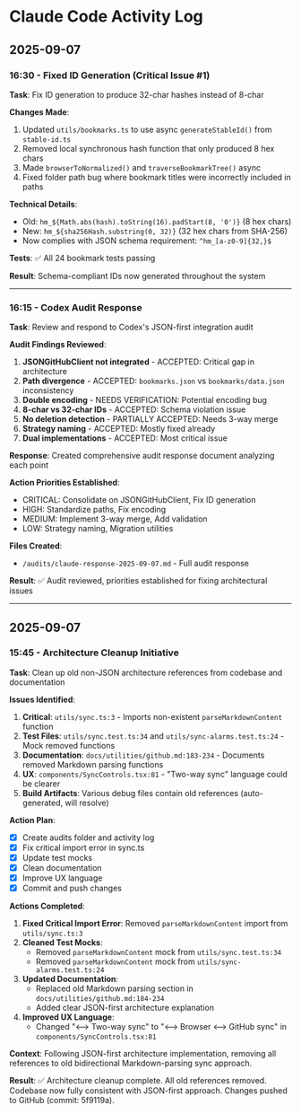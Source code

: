# Claude Code Activity Log

## 2025-09-07

### 16:30 - Fixed ID Generation (Critical Issue #1)
**Task**: Fix ID generation to produce 32-char hashes instead of 8-char

**Changes Made**:
1. Updated `utils/bookmarks.ts` to use async `generateStableId()` from `stable-id.ts`
2. Removed local synchronous hash function that only produced 8 hex chars
3. Made `browserToNormalized()` and `traverseBookmarkTree()` async
4. Fixed folder path bug where bookmark titles were incorrectly included in paths

**Technical Details**:
- Old: `hm_${Math.abs(hash).toString(16).padStart(8, '0')}` (8 hex chars)
- New: `hm_${sha256Hash.substring(0, 32)}` (32 hex chars from SHA-256)
- Now complies with JSON schema requirement: `^hm_[a-z0-9]{32,}$`

**Tests**: ✅ All 24 bookmark tests passing

**Result**: Schema-compliant IDs now generated throughout the system

---

### 16:15 - Codex Audit Response
**Task**: Review and respond to Codex's JSON-first integration audit

**Audit Findings Reviewed**:
1. **JSONGitHubClient not integrated** - ACCEPTED: Critical gap in architecture
2. **Path divergence** - ACCEPTED: `bookmarks.json` vs `bookmarks/data.json` inconsistency  
3. **Double encoding** - NEEDS VERIFICATION: Potential encoding bug
4. **8-char vs 32-char IDs** - ACCEPTED: Schema violation issue
5. **No deletion detection** - PARTIALLY ACCEPTED: Needs 3-way merge
6. **Strategy naming** - ACCEPTED: Mostly fixed already
7. **Dual implementations** - ACCEPTED: Most critical issue

**Response**: Created comprehensive audit response document analyzing each point

**Action Priorities Established**:
- CRITICAL: Consolidate on JSONGitHubClient, Fix ID generation
- HIGH: Standardize paths, Fix encoding
- MEDIUM: Implement 3-way merge, Add validation
- LOW: Strategy naming, Migration utilities

**Files Created**:
- `/audits/claude-response-2025-09-07.md` - Full audit response

**Result**: ✅ Audit reviewed, priorities established for fixing architectural issues

---

## 2025-09-07

### 15:45 - Architecture Cleanup Initiative
**Task**: Clean up old non-JSON architecture references from codebase and documentation

**Issues Identified**:
1. **Critical**: `utils/sync.ts:3` - Imports non-existent `parseMarkdownContent` function
2. **Test Files**: `utils/sync.test.ts:34` and `utils/sync-alarms.test.ts:24` - Mock removed functions
3. **Documentation**: `docs/utilities/github.md:183-234` - Documents removed Markdown parsing functions
4. **UX**: `components/SyncControls.tsx:81` - "Two-way sync" language could be clearer
5. **Build Artifacts**: Various debug files contain old references (auto-generated, will resolve)

**Action Plan**:
- [x] Create audits folder and activity log
- [x] Fix critical import error in sync.ts
- [x] Update test mocks
- [x] Clean documentation
- [x] Improve UX language
- [x] Commit and push changes

**Actions Completed**:

1. **Fixed Critical Import Error**: Removed `parseMarkdownContent` import from `utils/sync.ts:3`
2. **Cleaned Test Mocks**: 
   - Removed `parseMarkdownContent` mock from `utils/sync.test.ts:34`
   - Removed `parseMarkdownContent` mock from `utils/sync-alarms.test.ts:24`
3. **Updated Documentation**: 
   - Replaced old Markdown parsing section in `docs/utilities/github.md:184-234`
   - Added clear JSON-first architecture explanation
4. **Improved UX Language**: 
   - Changed "⟷ Two-way sync" to "⟷ Browser ⟷ GitHub sync" in `components/SyncControls.tsx:81`

**Context**: Following JSON-first architecture implementation, removing all references to old bidirectional Markdown-parsing sync approach.

**Result**: ✅ Architecture cleanup complete. All old references removed. Codebase now fully consistent with JSON-first approach. Changes pushed to GitHub (commit: 5f9119a).